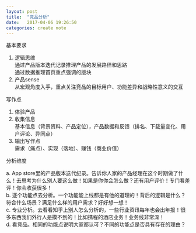```yaml
---
layout: post
title:  "竞品分析"
date:   2017-04-06 19:26:50
categories: create note
---
```

基本要求  
1. 逻辑思维  
通过产品版本迭代记录推理产品的发展路径和思路   
通过数据推理首页重点强调的版块  
2. 产品sense  
从宏观角度入手，重点关注竞品的目标用户、功能差异和战略性意义的交互  

写作点  
1. 体验产品  
2. 收集信息  
基本信息（背景资料、产品定位），产品数据和反馈（排名、下载量变化、用户评论、异同点）  
3. 输出写作点  
需求（痛点）、实现（落地）、赚钱（商业价值）  

分析维度  

a. App store里的产品版本迭代纪录。告诉你人家的产品经理在这个时期做了什么！去思考为什么别人要这么做！如果是你你会怎么做？还有用户评价！专门看差评！你会收获很多！  
b. 逐个功能点去分析。一个功能能上线都是有他的道理的！背后的逻辑是什么？符合什么场景？满足什么样的用户需求？好好想一想！  
c. 专业分析。去看看知乎上别人怎么分析的，一些行业资讯每年也会出年报！很多东西我们外行人是摸不到的！比如携程的酒店业务！业务线非常深！  
d. 看竞品。相同的功能点说明大家都认可？不同的功能点是否具有存在的理由？  

